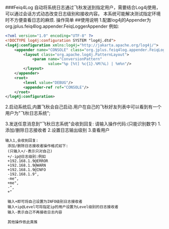 ###Feiq4Log
自动将系统日志通过飞秋发送到指定用户，需要结合Log4j使用，可以通过会话方式动态改变日志级别和接收内容。
本系统可能解决测试指定环境时不方便查看日志的麻烦.
操作简单
##使用说明
1.配置log4j的Appender为org.jplus.feiq4log.appender.FeiqLoggerAppender
    例如:
```xml
<?xml version="1.0" encoding="UTF-8" ?>
<!DOCTYPE log4j:configuration SYSTEM "log4j.dtd">
<log4j:configuration xmlns:log4j="http://jakarta.apache.org/log4j/">
    <appender name="CONSOLE" class="org.jplus.feiq4log.appender.FeiqLoggerAppender">
        <layout class="org.apache.log4j.PatternLayout">
            <param name="ConversionPattern"
                   value="%p [%t] %c{1}.%M(%L) | %m%n"/>
        </layout>
    </appender>
    <root>
        <level value="DEBUG"/>
        <appender-ref ref="CONSOLE"/>
    </root>
</log4j:configuration>
```
2.启动系统后,内置飞秋会自己启动.用户在自己的飞秋好友列表中可以看到有一个用户为"飞秋日志系统";

3.发送任意消息到"飞秋日志系统"会收到回复:
    请输入操作代码:(只能识别数字)
    1.添加/删除日志接收者
    2.设置日志输出级别
    3.查看用户

    输入1,会收到回复:
     添加/删除日志接收者操作格式如下:
     (只输入+/-表示只对自己)
     +/-ip@日志级别:例如
     +192.168.1.9@ERROR
     +192.168.1.9@WARN
     +192.168.1.9@INFO
     -192.168.1.9",
     -me",
     +me",
     -",
     +"

     输入+即可将自己设置为INFO级别日志接收者
     输入+ip@Level可将指定ip的用户设置为Level级别的日志接收者
     输入-表示自己不再接收日志内容

     其他操作依此类推
